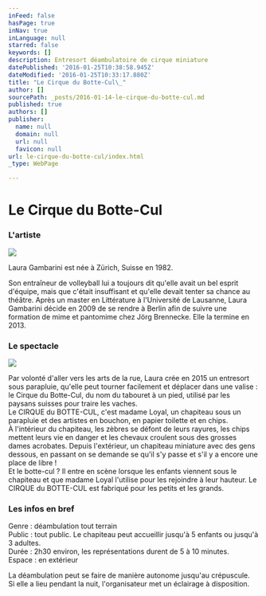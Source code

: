 ```yaml
---
inFeed: false
hasPage: true
inNav: true
inLanguage: null
starred: false
keywords: []
description: Entresort déambulatoire de cirque miniature
datePublished: '2016-01-25T10:38:58.945Z'
dateModified: '2016-01-25T10:33:17.880Z'
title: "Le Cirque du Botte-Cul\_"
author: []
sourcePath: _posts/2016-01-14-le-cirque-du-botte-cul.md
published: true
authors: []
publisher:
  name: null
  domain: null
  url: null
  favicon: null
url: le-cirque-du-botte-cul/index.html
_type: WebPage

---
```

# Le Cirque du Botte-Cul 

### **L'artiste**
![](https://the-grid-user-content.s3-us-west-2.amazonaws.com/a15914ef-13cd-4a6e-ad29-ace3a304b860.jpg)

Laura Gambarini est née à Zürich, Suisse en 1982\.

Son entraîneur de volleyball lui a toujours dit qu'elle avait un bel esprit d'équipe, mais que c'était insuffisant et qu'elle devait tenter sa chance au théâtre. Après un master en Littérature à l'Université de Lausanne, Laura Gambarini décide en 2009 de se rendre à Berlin afin de suivre une formation de mime et pantomime chez Jörg Brennecke. Elle la termine en 2013\. 

### Le spectacle
![](https://the-grid-user-content.s3-us-west-2.amazonaws.com/ca75b22a-34eb-41f0-a5ed-a1902beaa32e.jpg)

Par volonté d'aller vers les arts de la rue, Laura crée en 2015 un entresort sous parapluie, qu'elle peut tourner facilement et déplacer dans une valise : le Cirque du Botte-Cul, du nom du tabouret à un pied, utilisé par les paysans suisses pour traire les vaches.  
Le CIRQUE du BOTTE-CUL, c'est madame Loyal, un chapiteau sous un parapluie et des artistes en bouchon, en papier toilette et en chips.  
À l'intérieur du chapiteau, les zèbres se défont de leurs rayures, les chips mettent leurs vie en danger et les chevaux croulent sous des grosses dames acrobates. Depuis l'extérieur, un chapiteau miniature avec des gens dessous, en passant on se demande se qu'il s'y passe et s'il y a encore une place de libre !  
Et le botte-cul ? Il entre en scène lorsque les enfants viennent sous le chapiteau et que madame Loyal l'utilise pour les rejoindre à leur hauteur. Le CIRQUE du BOTTE-CUL est fabriqué pour les petits et les grands.

### Les infos en bref

Genre : déambulation tout terrain  
Public : tout public. Le chapiteau peut accueillir jusqu'à 5 enfants ou jusqu'à 3 adultes.  
Durée : 2h30 environ, les représentations durent de 5 à 10 minutes.  
Espace : en extérieur

La déambulation peut se faire de manière autonome jusqu'au crépuscule.  
Si elle a lieu pendant la nuit, l'organisateur met un éclairage à disposition.